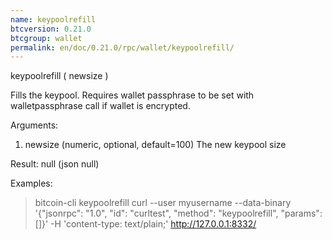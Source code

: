 ```yaml
---
name: keypoolrefill
btcversion: 0.21.0
btcgroup: wallet
permalink: en/doc/0.21.0/rpc/wallet/keypoolrefill/
---
```


keypoolrefill ( newsize )

Fills the keypool.
Requires wallet passphrase to be set with walletpassphrase call if wallet is encrypted.

Arguments:
1. newsize    (numeric, optional, default=100) The new keypool size

Result:
null    (json null)

Examples:
> bitcoin-cli keypoolrefill 
> curl --user myusername --data-binary '{"jsonrpc": "1.0", "id": "curltest", "method": "keypoolrefill", "params": []}' -H 'content-type: text/plain;' http://127.0.0.1:8332/


